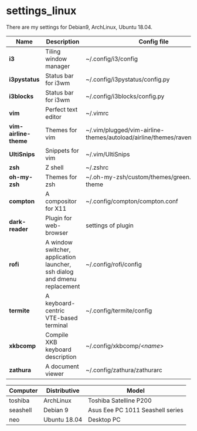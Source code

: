 # settings_linux
There are my settings for Debian9, ArchLinux, Ubuntu 18.04. 

Name | Description | Config file | Note
-----|-------------|-------------|------
**i3** | Tiling window manager | ~/.config/i3/config 
**i3pystatus** | Status bar for i3wm | ~/.config/i3pystatus/config.py | Now I do not use it
**i3blocks** | Status bar for i3wm | ~/.config/i3blocks/config.py 
**vim** | Perfect text editor | ~/.vimrc
**vim-airline-theme** | Themes for vim | ~/.vim/plugged/vim-airline-themes/autoload/airline/themes/raven_green.vim | or *raven_red*, *raven_blue*
**UltiSnips** | Snippets for vim | ~/.vim/UltiSnips
**zsh** | Z shell |  ~/.zshrc
**oh-my-zsh** | Themes for zsh | ~/.oh-my-zsh/custom/themes/green.zsh-theme  
**compton** | A compositor for X11 | ~/.config/compton/compton.conf 
**dark-reader** | Plugin for web-browser | settings of plugin
**rofi** | A window switcher, application launcher, ssh dialog and dmenu replacement | ~/.config/rofi/config
**termite** | A keyboard-centric VTE-based terminal | ~/.config/termite/config
**xkbcomp** | Compile XKB keyboard description | ~/.config/xkbcomp/\<*name*\> | Settings for keyword
**zathura** | A document viewer | ~/.config/zathura/zathurarc

Computer | Distributive | Model
---------|--------------|-------
toshiba | ArchLinux | Toshiba Satelline P200
seashell | Debian 9 | Asus Eee PC 1011 Seashell series
neo | Ubuntu 18.04 | Desktop PC

